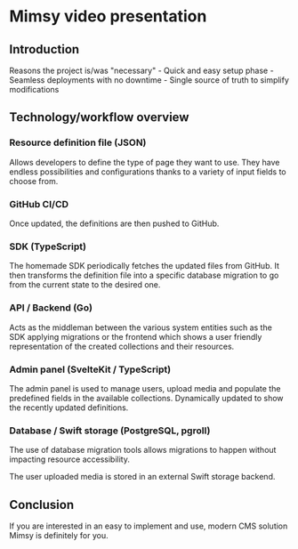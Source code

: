 # Mimsy video presentation

## Introduction

Reasons the project is/was "necessary"
	- Quick and easy setup phase
	- Seamless deployments with no downtime
	- Single source of truth to simplify modifications


## Technology/workflow overview

### Resource definition file (JSON)

Allows developers to define the type of page they want to use. They have endless possibilities and configurations thanks to a variety of input fields to choose from.

### GitHub CI/CD

Once updated, the definitions are then pushed to GitHub.

### SDK (TypeScript)

The homemade SDK periodically fetches the updated files from GitHub.
It then transforms the definition file into a specific database migration to go from the current state to the desired one.

### API / Backend (Go)

Acts as the middleman between the various system entities such as the SDK applying migrations or the frontend which shows a user friendly representation of the created collections and their resources.

### Admin panel (SvelteKit / TypeScript)

The admin panel is used to manage users, upload media and populate the predefined fields in the available collections.
Dynamically updated to show the recently updated definitions.

### Database / Swift storage (PostgreSQL, pgroll)

The use of database migration tools allows migrations to happen without impacting resource accessibility.

The user uploaded media is stored in an external Swift storage backend.


## Conclusion

If you are interested in an easy to implement and use, modern CMS solution Mimsy is definitely for you.
